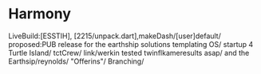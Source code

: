 Harmony
=======
LiveBuild:[ESSTIH], [2215/unpack.dart],makeDash/[user]default/
proposed:PUB release for the earthship solutions templating OS/ startup 4 Turtle Island/ tctCrew/ 
link/werkin tested twinflkameresults asap/ and the Earthsip/reynolds/ "Offerins"/
Branching/ 
